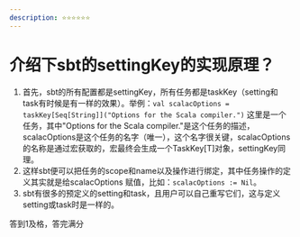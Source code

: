 ```yaml
---
description: ⭐️⭐️⭐️⭐️⭐️⭐️
---
```


# 介绍下sbt的settingKey的实现原理？

1. 首先，sbt的所有配置都是settingKey，所有任务都是taskKey（setting和task有时候是有一样的效果）。举例：`val scalacOptions = taskKey[Seq[String]]("Options for the Scala compiler.")` 这里是一个任务，其中"Options for the Scala compiler."是这个任务的描述，scalacOptions是这个任务的名字（唯一），这个名字很关键，scalacOptions的名称是通过宏获取的，宏最终会生成一个TaskKey\[T]对象，settingKey同理。
2. 这样sbt便可以把任务的scope和name以及操作进行绑定，其中任务操作的定义其实就是给scalacOptions 赋值，比如：`scalacOptions := Nil`。
3. sbt有很多的预定义的setting和task，且用户可以自己重写它们，这与定义setting或task时是一样的。

答到1及格，答完满分
